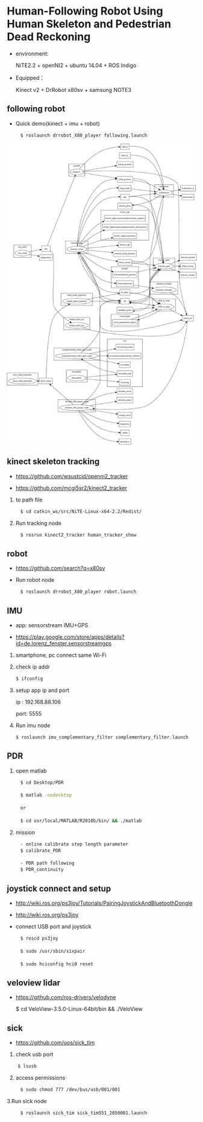 # Human-Following Robot Using Human Skeleton and Pedestrian Dead Reckoning

- environment:

     NiTE2.2 + openNI2 + ubuntu 14.04 + ROS Indigo


- Equipped：

     Kinect v2 + DrRobot x80sv + samsung NOTE3
     

## following robot
- Quick demo(kinect + imu + robot)
```bash
     $ roslaunch drrobot_X80_player following.launch 
```     

![Alt text](https://github.com/Yu1107/following-robot/blob/master/All_system.png)

## kinect skeleton tracking
- https://github.com/wsustcid/openni2_tracker

- https://github.com/mcgi5sr2/kinect2_tracker

1. to path file
```bash
     $ cd catkin_ws/src/NiTE-Linux-x64-2.2/Redist/
```     
2. Run tracking node
```bash
     $ rosrun kinect2_tracker human_tracker_show 
```

## robot
- https://github.com/search?q=x80sv

- Run robot node
```bash
     $ roslaunch drrobot_X80_player robot.launch
```
     
## IMU
- app: sensorstream IMU+GPS

- https://play.google.com/store/apps/details?id=de.lorenz_fenster.sensorstreamgps


1. smartphone, pc connect same Wi-Fi
     
2. check ip addr
     ```bash
     $ ifconfig
    ``` 
3. setup app ip and port

     ip : 192.168.88.106
     
     port: 5555
     
4. Run imu node
     ```bash
     $ roslaunch imu_complementary_filter complementary_filter.launch  
     ```

## PDR

1. open matlab

```bash
     $ cd Desktop/PDR

     $ matlab -nodesktop
     
     or

     $ cd usr/local/MATLAB/R2018b/bin/ && ./matlab
```
2. mission
```bash     
     - online calibrate step length parameter
     $ calibrate_PDR
     
     - PDR path following
     $ PDR_continuity
```
## joystick connect and setup
- http://wiki.ros.org/ps3joy/Tutorials/PairingJoystickAndBluetoothDongle

- http://wiki.ros.org/ps3joy


- connect USB port and joystick 

```bash
     $ roscd ps3joy

     $ sudo /usr/sbin/sixpair

     $ sudo hciconfig hci0 reset
```


## veloview lidar
- https://github.com/ros-drivers/velodyne

     
     $ cd VeloView-3.5.0-Linux-64bit/bin && ./VeloView


## sick
- https://github.com/uos/sick_tim


1. check usb port
```bash
    $ lsusb
```    

2. access permissions
```bash
     $ sudo chmod 777 /dev/bus/usb/001/001
```    
     
3.Run sick node
```bash     
     $ roslaunch sick_tim sick_tim551_2050001.launch
```
